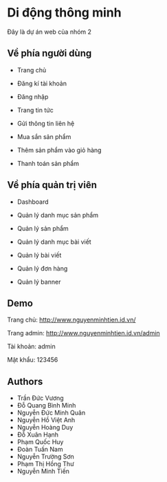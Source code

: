 
# Di động thông minh


Đây là dự án web của nhóm 2


## Về phía người dùng

- Trang chủ

- Đăng kí tài khoản

- Đăng nhập

- Trang tin tức

- Gửi thông tin liên hệ

- Mua sắn sản phẩm

- Thêm sản phẩm vào giỏ hàng

- Thanh toán sản phẩm

## Về phía quản trị viên

- Dashboard

- Quản lý danh mục sản phẩm

- Quản lý sản phẩm

- Quản lý danh mục bài viết

- Quản lý bài viết

- Quản lý đơn hàng

- Quản lý banner

## Demo
Trang chủ:
http://www.nguyenminhtien.id.vn/

Trang admin:
http://www.nguyenminhtien.id.vn/admin

Tài khoản: admin

Mật khẩu: 123456

## Authors

- Trần Đức Vương
- Đỗ Quang Bình Minh
- Nguyễn Đức Minh Quân
- Nguyễn Hồ Việt Anh
- Nguyễn Hoàng Duy
- Đỗ Xuân Hạnh
- Phạm Quốc Huy
- Đoàn Tuấn Nam
- Nguyễn Trường Sơn
- Phạm Thị Hồng Thư
- Nguyễn Minh Tiến

